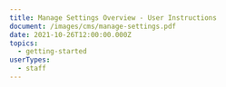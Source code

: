 ```yaml
---
title: Manage Settings Overview - User Instructions
document: /images/cms/manage-settings.pdf
date: 2021-10-26T12:00:00.000Z
topics:
  - getting-started
userTypes:
  - staff
---
```

